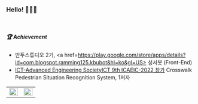 <h3 font style="consolas">Hello! 🙋🏻‍♂️</h3>
<br>


##### 🏆 Achievement<br>
<p>

- 만두스튜디오 2기, <a href=https://play.google.com/store/apps/details?id=com.blogspot.ramming125.kbubot&hl=ko&gl=US> 성서봇</a> (Front-End) 
- <a href=https://ictaes.org/9th-international-conference/conference-program/> ICT-Advanced Engineering SocietyICT 9th ICAEIC-2022 참가</a>
  Crosswalk Pedestrian Situation Recognition System, 1저자
  
  
  
<table><tr><td valign="top" width="50%">


<img src="https://github-readme-stats.vercel.app/api?username=toast-ceo&show_icons=true&count_private=true&hide_border=true" align="left" style="width: 100%" />

</td><td valign="top" width="50%">

<img src="https://github-readme-stats.vercel.app/api/top-langs/?username=toast-ceo&hide_border=true&layout=compact" align="left" style="width: 100%" />

</td></tr></table>  
